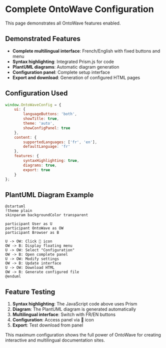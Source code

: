 # Complete OntoWave Configuration

This page demonstrates all OntoWave features enabled.

## Demonstrated Features

- **Complete multilingual interface**: French/English with fixed buttons and menu
- **Syntax highlighting**: Integrated Prism.js for code
- **PlantUML diagrams**: Automatic diagram generation  
- **Configuration panel**: Complete setup interface
- **Export and download**: Generation of configured HTML pages

## Configuration Used

```javascript
window.OntoWaveConfig = {
    ui: {
        languageButtons: 'both',
        showTitle: true,
        theme: 'auto',
        showConfigPanel: true
    },
    content: {
        supportedLanguages: ['fr', 'en'],
        defaultLanguage: 'fr'
    },
    features: {
        syntaxHighlighting: true,
        diagrams: true,
        export: true
    }
};
```

## PlantUML Diagram Example

```plantuml
@startuml
!theme plain
skinparam backgroundColor transparent

participant User as U
participant OntoWave as OW
participant Browser as B

U -> OW: Click 🌊 icon
OW -> B: Display floating menu
U -> OW: Select "Configuration"
OW -> B: Open complete panel
U -> OW: Modify settings
OW -> B: Update interface
U -> OW: Download HTML
OW -> B: Generate configured file
@enduml
```

## Feature Testing

1. **Syntax highlighting**: The JavaScript code above uses Prism
2. **Diagram**: The PlantUML diagram is generated automatically  
3. **Multilingual interface**: Switch with FR/EN buttons
4. **Configuration**: Access panel via 🌊 icon
5. **Export**: Test download from panel

This maximum configuration shows the full power of OntoWave for creating interactive and multilingual documentation sites.

